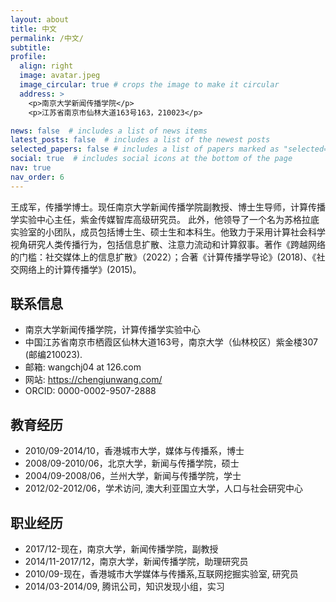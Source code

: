 ```yaml
---
layout: about
title: 中文
permalink: /中文/
subtitle: 
profile:
  align: right
  image: avatar.jpeg
  image_circular: true # crops the image to make it circular
  address: >
    <p>南京大学新闻传播学院</p>
    <p>江苏省南京市仙林大道163号163，210023</p>

news: false  # includes a list of news items
latest_posts: false  # includes a list of the newest posts
selected_papers: false # includes a list of papers marked as "selected={true}"
social: true  # includes social icons at the bottom of the page
nav: true
nav_order: 6
---
```




王成军，传播学博士。现任南京大学新闻传播学院副教授、博士生导师，计算传播学实验中心主任，紫金传媒智库高级研究员。 此外，他领导了一个名为苏格拉底实验室的小团队，成员包括博士生、硕士生和本科生。他致力于采用计算社会科学视角研究人类传播行为，包括信息扩散、注意力流动和计算叙事。著作《跨越网络的门槛：社交媒体上的信息扩散》（2022）；合著《计算传播学导论》(2018)、《社交网络上的计算传播学》(2015)。

## 联系信息
- 南京大学新闻传播学院，计算传播学实验中心
- 中国江苏省南京市栖霞区仙林大道163号，南京大学（仙林校区）紫金楼307 (邮编210023).
- 邮箱: wangchj04 at 126.com
- 网站: https://chengjunwang.com/
- ORCID: 0000-0002-9507-2888

## 教育经历
- 2010/09-2014/10，香港城市大学，媒体与传播系，博士
- 2008/09-2010/06，北京大学，新闻与传播学院，硕士
- 2004/09-2008/06，兰州大学，新闻与传播学院，学士
- 2012/02-2012/06，学术访问, 澳大利亚国立大学，人口与社会研究中心

## 职业经历
- 2017/12-现在，南京大学，新闻传播学院，副教授
- 2014/11-2017/12，南京大学，新闻传播学院，助理研究员
- 2010/09-现在，香港城市大学媒体与传播系,互联网挖掘实验室, 研究员
- 2014/03-2014/09, 腾讯公司，知识发现小组，实习
